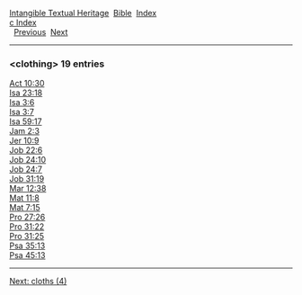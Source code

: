 [Intangible Textual Heritage](../../index)  [Bible](../index) 
[Index](index)   
[c Index](_c_)  
  [Previous](c02261)  [Next](c02263) 

------------------------------------------------------------------------

### &lt;clothing&gt; 19 entries

[Act 10:30](../kjv/act010.htm#030)  
[Isa 23:18](../kjv/isa023.htm#018)  
[Isa 3:6](../kjv/isa003.htm#006)  
[Isa 3:7](../kjv/isa003.htm#007)  
[Isa 59:17](../kjv/isa059.htm#017)  
[Jam 2:3](../kjv/jam002.htm#003)  
[Jer 10:9](../kjv/jer010.htm#009)  
[Job 22:6](../kjv/job022.htm#006)  
[Job 24:10](../kjv/job024.htm#010)  
[Job 24:7](../kjv/job024.htm#007)  
[Job 31:19](../kjv/job031.htm#019)  
[Mar 12:38](../kjv/mar012.htm#038)  
[Mat 11:8](../kjv/mat011.htm#008)  
[Mat 7:15](../kjv/mat007.htm#015)  
[Pro 27:26](../kjv/pro027.htm#026)  
[Pro 31:22](../kjv/pro031.htm#022)  
[Pro 31:25](../kjv/pro031.htm#025)  
[Psa 35:13](../kjv/psa035.htm#013)  
[Psa 45:13](../kjv/psa045.htm#013)  

------------------------------------------------------------------------

[Next: cloths (4)](c02263)
